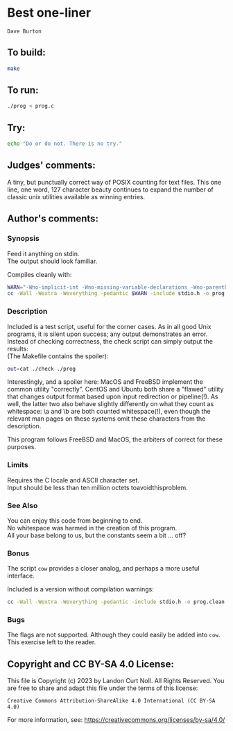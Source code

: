 # Best one-liner

    Dave Burton  

## To build:

```sh
make
```

## To run:

```sh
./prog < prog.c
```

## Try:

```sh
echo "Do or do not. There is no try."
```

## Judges' comments:

A tiny, but punctually correct way of POSIX counting for text files. This one
line, one word, 127 character beauty continues to expand the number of classic
unix utilities available as winning entries.

## Author's comments:

### Synopsis

Feed it anything on stdin.   
The output should look familiar.

Compiles cleanly with:

```sh
WARN="-Wno-implicit-int -Wno-missing-variable-declarations -Wno-parentheses"
cc -Wall -Wextra -Weverything -pedantic $WARN -include stdio.h -o prog prog.c
```

### Description

Included is a test script, useful for the corner cases.
As in all good Unix programs, it is silent upon success; any output demonstrates an error.
Instead of checking correctness, the check script can simply output the results:   
(The Makefile contains the spoiler):

```sh
out=cat ./check ./prog
```

Interestingly, and a spoiler here: MacOS and FreeBSD implement the common utility "correctly".
CentOS and Ubuntu both share a "flawed" utility that changes output format based upon input redirection or pipeline(!).
As well, the latter two also behave slightly differently on what they count as whitespace:
\a and \b are both counted whitespace(!), even though the relevant man pages on these systems
omit these characters from the description.

This program follows FreeBSD and MacOS, the arbiters of correct for these purposes.

### Limits

Requires the C locale and ASCII character set.   
Input should be less than ten million octets toavoidthisproblem.   

### See Also

You can enjoy this code from beginning to end.   
No whitespace was harmed in the creation of this program.   
All your base belong to us, but the constants seem a bit ... off?

### Bonus

The script `cow` provides a closer analog, and perhaps a more useful interface.

Included is a version without compilation warnings:

```sh
cc -Wall -Wextra -Weverything -pedantic -include stdio.h -o prog.clean prog.clean.c
```

### Bugs

The flags are not supported.  Although they could easily be added into `cow`.
This exercise left to the reader.

## Copyright and CC BY-SA 4.0 License:

This file is Copyright (c) 2023 by Landon Curt Noll.  All Rights Reserved.
You are free to share and adapt this file under the terms of this license:

    Creative Commons Attribution-ShareAlike 4.0 International (CC BY-SA 4.0)

For more information, see: https://creativecommons.org/licenses/by-sa/4.0/
